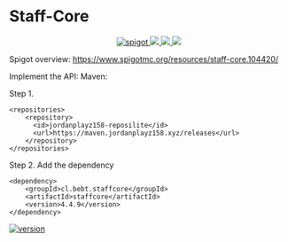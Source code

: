 # Staff-Core

<p align="center">
    <a href="https://www.spigotmc.org/resources/staff-core.104420/">
        <img alt="spigot" src="https://img.shields.io/badge/spigot-JordanPlayz158-darkred?style=for-the-badge"/>
    </a>
    <a href="https://bstats.org/plugin/bukkit/Staff-Core%20-%20barrar3port%20Fork" alt="bstats servers">
        <img src="https://img.shields.io/bstats/servers/18208?color=darkred&style=for-the-badge"/>
    </a>
    <a href="https://bstats.org/plugin/bukkit/Staff-Core%20-%20barrar3port%20Fork" alt="bstats players">
        <img src="https://img.shields.io/bstats/players/18208?color=darkred&style=for-the-badge"/>
    </a>
    <a href="https://discord.gg/sdhTpv92Um/" alt="Discord">
        <img src="https://img.shields.io/discord/779504612906369025?logo=discord&style=for-the-badge&color=darkred"/>
    </a>
</p>

Spigot overview: https://www.spigotmc.org/resources/staff-core.104420/

Implement the API:
Maven:

Step 1.

	<repositories>
		<repository>
          <id>jordanplayz158-reposilite</id>
          <url>https://maven.jordanplayz158.xyz/releases</url>
        </repository>
	</repositories>

Step 2. Add the dependency

	<dependency>
	    <groupId>cl.bebt.staffcore</groupId>
	    <artifactId>staffcore</artifactId>
	    <version>4.4.9</version>
	</dependency>

[![version](https://img.shields.io/badge/version-4.4.9-witegreen)](https://img.shields.io/badge/version-4.4.9-darkred)
